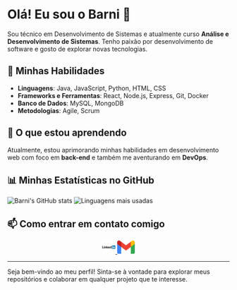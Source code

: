 # Olá! Eu sou o Barni 👋

Sou técnico em Desenvolvimento de Sistemas e atualmente curso **Análise e Desenvolvimento de Sistemas**. Tenho paixão por desenvolvimento de software e gosto de explorar novas tecnologias.

## 🚀 Minhas Habilidades

- **Linguagens**: Java, JavaScript, Python, HTML, CSS
- **Frameworks e Ferramentas**: React, Node.js, Express, Git, Docker
- **Banco de Dados**: MySQL, MongoDB
- **Metodologias**: Agile, Scrum

## 🌱 O que estou aprendendo

Atualmente, estou aprimorando minhas habilidades em desenvolvimento web com foco em **back-end** e também me aventurando em **DevOps**.

## 📊 Minhas Estatísticas no GitHub

![Barni's GitHub stats](https://github-readme-stats.vercel.app/api?username=Barni-i&show_icons=true&theme=radical)
![Linguagens mais usadas](https://github-readme-stats.vercel.app/api/top-langs/?username=Barni-i&layout=compact&theme=radical)

## 📫 Como entrar em contato comigo

<p align="center">
  <a href="https://www.linkedin.com/in/jo%C3%A3o-pedro-barni-lima-251105272/">
    <img src="https://github.com/devicons/devicon/blob/master/icons/linkedin/linkedin-original-wordmark.svg" alt="LinkedIn" height="30">
  </a>
  <a href="mailto:joaopedrobarnii@gmail.com">
    <img src="https://github.com/Barni-i/Barni-i/blob/main/gmail-icon" alt="Email" height="30">
  </a>
</p>

---

Seja bem-vindo ao meu perfil! Sinta-se à vontade para explorar meus repositórios e colaborar em qualquer projeto que te interesse.
